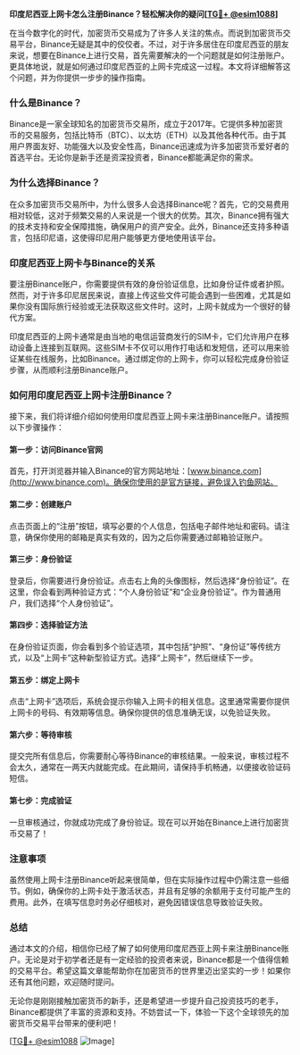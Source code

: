 **印度尼西亚上网卡怎么注册Binance？轻松解决你的疑问[[TG💪+ @esim1088](https://t.me/s/esim1088)]**

在当今数字化的时代，加密货币交易成为了许多人关注的焦点。而说到加密货币交易平台，Binance无疑是其中的佼佼者。不过，对于许多居住在印度尼西亚的朋友来说，想要在Binance上进行交易，首先需要解决的一个问题就是如何注册账户。更具体地说，就是如何通过印度尼西亚的上网卡完成这一过程。本文将详细解答这个问题，并为你提供一步步的操作指南。

### 什么是Binance？

Binance是一家全球知名的加密货币交易所，成立于2017年。它提供多种加密货币的交易服务，包括比特币（BTC）、以太坊（ETH）以及其他各种代币。由于其用户界面友好、功能强大以及安全性高，Binance迅速成为许多加密货币爱好者的首选平台。无论你是新手还是资深投资者，Binance都能满足你的需求。

### 为什么选择Binance？

在众多加密货币交易所中，为什么很多人会选择Binance呢？首先，它的交易费用相对较低，这对于频繁交易的人来说是一个很大的优势。其次，Binance拥有强大的技术支持和安全保障措施，确保用户的资产安全。此外，Binance还支持多种语言，包括印尼语，这使得印尼用户能够更方便地使用该平台。

### 印度尼西亚上网卡与Binance的关系

要注册Binance账户，你需要提供有效的身份验证信息，比如身份证件或者护照。然而，对于许多印尼居民来说，直接上传这些文件可能会遇到一些困难，尤其是如果你没有国际旅行经验或无法获取这些文件时。这时，上网卡就成为一个很好的替代方案。

印度尼西亚的上网卡通常是由当地的电信运营商发行的SIM卡，它们允许用户在移动设备上连接到互联网。这些SIM卡不仅可以用作打电话和发短信，还可以用来验证某些在线服务，比如Binance。通过绑定你的上网卡，你可以轻松完成身份验证步骤，从而顺利注册Binance账户。

### 如何用印度尼西亚上网卡注册Binance？

接下来，我们将详细介绍如何使用印度尼西亚上网卡来注册Binance账户。请按照以下步骤操作：

#### 第一步：访问Binance官网

首先，打开浏览器并输入Binance的官方网站地址：[www.binance.com](http://www.binance.com)。确保你使用的是官方链接，避免误入钓鱼网站。

#### 第二步：创建账户

点击页面上的“注册”按钮，填写必要的个人信息，包括电子邮件地址和密码。请注意，确保你使用的邮箱是真实有效的，因为之后你需要通过邮箱验证账户。

#### 第三步：身份验证

登录后，你需要进行身份验证。点击右上角的头像图标，然后选择“身份验证”。在这里，你会看到两种验证方式：“个人身份验证”和“企业身份验证”。作为普通用户，我们选择“个人身份验证”。

#### 第四步：选择验证方法

在身份验证页面，你会看到多个验证选项，其中包括“护照”、“身份证”等传统方式，以及“上网卡”这种新型验证方式。选择“上网卡”，然后继续下一步。

#### 第五步：绑定上网卡

点击“上网卡”选项后，系统会提示你输入上网卡的相关信息。这里通常需要你提供上网卡的号码、有效期等信息。确保你提供的信息准确无误，以免验证失败。

#### 第六步：等待审核

提交完所有信息后，你需要耐心等待Binance的审核结果。一般来说，审核过程不会太久，通常在一两天内就能完成。在此期间，请保持手机畅通，以便接收验证码短信。

#### 第七步：完成验证

一旦审核通过，你就成功完成了身份验证。现在可以开始在Binance上进行加密货币交易了！

### 注意事项

虽然使用上网卡注册Binance听起来很简单，但在实际操作过程中仍需注意一些细节。例如，确保你的上网卡处于激活状态，并且有足够的余额用于支付可能产生的费用。此外，在填写信息时务必仔细核对，避免因错误信息导致验证失败。

### 总结

通过本文的介绍，相信你已经了解了如何使用印度尼西亚上网卡来注册Binance账户。无论是对于初学者还是有一定经验的投资者来说，Binance都是一个值得信赖的交易平台。希望这篇文章能帮助你在加密货币的世界里迈出坚实的一步！如果你还有其他问题，欢迎随时提问。

无论你是刚刚接触加密货币的新手，还是希望进一步提升自己投资技巧的老手，Binance都提供了丰富的资源和支持。不妨尝试一下，体验一下这个全球领先的加密货币交易平台带来的便利吧！

[[TG💪+ @esim1088](https://t.me/s/esim1088) ![Image](https://i.postimg.cc/4NQfJmqS/Snipaste-2025-05-13-00-14-12.png)]